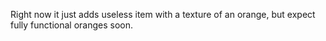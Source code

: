 Right now it just adds useless item with a texture of an orange, but expect fully functional oranges soon.
